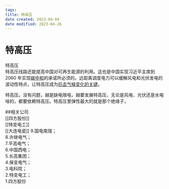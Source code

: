 ```yaml
---
tags:
title: 特高压
date created: 2023-04-04
date modified: 2023-04-26
---
```


# 特高压

特高压  
特高压线路还能提高中国对可再生能源的利用。这也是中国实现习近平主席到 2060 年实现[碳中和](https://www.sixthtone.com/news/1006222/chinas-pledge-to-be-carbon-neutral-by-2060%2C-explained)的承诺所必须的。远距离调度电力可以缓解风电和光伏发电的波动性特点，让特高压成为[抗击气候变化的关键](https://www.rechargenews.com/wind/us-climate-targets-unreachable-without-high-voltage-trunklines-ferc-chief/2-1-974814)。

特高压。没有问题，越是缺电限电，越要发展特高压，无论是风电、光伏还是水电啥的，都要依赖特高压。特高压里弹性最大的就是那个绝缘子，

##相关公司  
[[四方股份]]  
[[特变电工]]  
[[大连电瓷]] 9.国电南瑞；  
8.许继电气；  
7.平高电气；  
6.中国西电；  
5.长高集团；  
4.保变电气；  
3.电科院；  
2.特变电工；  
1.四方股份
